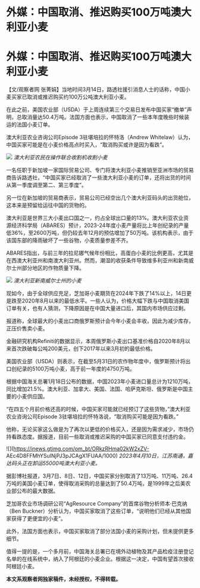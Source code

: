 # 外媒：中国取消、推迟购买100万吨澳大利亚小麦

# 外媒：中国取消、推迟购买100万吨澳大利亚小麦

【文/观察者网 张菁娟】当地时间3月14日，路透社援引消息人士的话称，中国小麦买家已取消或推迟购买约100万公吨澳大利亚小麦。

在此之前，美国农业部（USDA）于上周连续第三个交易日发布中国买家“撤单”声明，总取消量达50.4万吨。法国方面也表示，中国取消了一些本年度晚些时候装运的法国小麦订单。

澳大利亚农业咨询公司Episode 3驻堪培拉的怀特洛（Andrew
Whitelaw）认为，中国买家可能是在小麦价格高点时买入，“取消购买或许是因为看跌”。

![](https://inews.gtimg.com/om_bt/OtGkdsiX_lyQ_0TvdRWhgs-0pIltD7BqBoM3-hZQ7UEIgAA/1000)
_澳大利亚农民在操作联合收割机收割小麦_

一名任职于新加坡一家国际贸易公司、专门将澳大利亚小麦推销至亚洲市场的贸易商告诉路透社，“中国买家已经取消了一些澳大利亚小麦的订单，还将出货的时间从第一季度调至第二、第三季度”。

另一位在新加坡的贸易商表示，贸易公司已经空出几个澳大利亚码头的出货舱位，这本来是预留给运往中国的货物的。

澳大利亚是世界三大小麦出口国之一，约占全球出口量的13%。澳大利亚农业资源经济科学局（ABARES）预计，2023-24年度小麦产量将比上年创纪录的产量低36%，至2600万吨，但仍较去年12月的预估增加了50万吨。该机构表示，由于该国东部的降雨破坏了一些谷物，小麦质量参差不齐。

ABARES指出，与前三年的拉尼娜气候年份相比，高蛋白小麦的比例更高，尤其是在西澳大利亚州和南澳大利亚州。然而，潮湿的收获条件导致维多利亚州和新南威尔士州部分地区的作物质量下降。

![](https://inews.gtimg.com/om_bt/OCZBYq40RK8CjqdguMjs5FW4kjycrTDDI2ocMEQ_xQOwkAA/1000)
_澳大利亚新南威尔士州的小麦_

现如今，由于全球供应充足，芝加哥小麦期货在2024年下跌了14%以上，14日更是跌至2020年8月以来的最低水平。一些人认为，价格大幅下跌与中国取消美国订单有关，也有人猜测，下降原因是在中国大量进口后，其国内市场供应过剩。

报道称，全球最大的小麦出口商俄罗斯预计会今年小麦会丰收，因此为减少库存，正压价售卖小麦。

金融研究机构Refiniti的数据显示，本周俄罗斯小麦出口基准价格自2020年8月以来首次跌破每公吨200美元，创下2017年以来3月初的最低价格。

美国农业部（USDA）则表示，在截至5月31日的农作物年度中，俄罗斯预计将出口创纪录的5100万吨小麦，高于前一年度的4750万吨。

根据中国海关总署1月18日公布的数据，中国2023年小麦进口量总计为1210万吨，同比增加21.5%。澳大利亚、加拿大、美国、法国、哈萨克斯坦、俄罗斯是中国主要的小麦供应国。

“在四五个月前价格还高的时候，中国买家可能就已经预订了这些货物，”澳大利亚农业咨询公司Episode 3驻堪培拉的怀特洛说，“取消购买可能是因为看跌。”

他称，无论买家这么做是为了再次以更低的价格买入，还是因为需求减少，市场仍持看跌态度。据报道，目前一些取消或推迟采购的中国买家已同意支付违约金。

![](https://inews.gtimg.com/om_bt/ORkzRHma02kW2xZV-
AEc4D8FFMhYSuINjPJ3pJCAgX1FUAA/1000) _2023年4月10日，江苏南通，嘉达码头正在卸运55000吨澳大利亚小麦。_

据彭博社报道，3月7日、8日、12日，中国买家分别取消了13万吨、11万吨、26.4万吨的美国小麦订单，使得取消采购的总量达到了50.4万吨，是1999年之后美农业部公布的最大数据。

芝加哥农业市场调研公司“AgResource Company”的首席谷物分析师本·巴克纳（Ben
Buckner）分析认为，中国买家取消了这些订单，“说明他们已经从其他国家获得了更便宜的小麦”。

此外，法国方面也表示，中国买家取消了部分法国小麦的采购计划，但未提供更多细节。

值得一提的是，一个多月前，中国海关总署已在境外动植物及其产品检疫注册登记名单的在线系统中，纳入了阿根廷的小麦企业。根据这一决定，中国有望首次接收阿根廷小麦。

**本文系观察者网独家稿件，未经授权，不得转载。**

